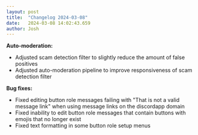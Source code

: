 ```yaml
---
layout: post
title:  "Changelog 2024-03-08"
date:   2024-03-08 14:02:43.659
author: Josh
---
```

**Auto-moderation:**
- Adjusted scam detection filter to slightly reduce the amount of false positives
- Adjusted auto-moderation pipeline to improve responsiveness of scam detection filter

**Bug fixes:**
- Fixed editing button role messages failing with "That is not a valid message link" when using message links on the discordapp domain
- Fixed inability to edit button role messages that contain buttons with emojis that no longer exist
- Fixed text formatting in some button role setup menus

